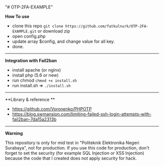 "# OTP-2FA-EXAMPLE" 

**How To use**
- clone this repo `git clone https://github.com/fatkulnurk/OTP-2FA-EXAMPLE.git` or download zip
- open config.php
- update array $config, and change value for all key.
- done. 
---

**Integration with Fail2ban**
- install apache (or nginx)
- install php (5.6 or new)
- run chmod  `chmod +x install.sh`
- run install.sh => `./install.sh`


---

**Library & reference **
- https://github.com/Voronenko/PHPOTP
- https://blog.swmansion.com/limiting-failed-ssh-login-attempts-with-fail2ban-7da15a2313b
---

**Warning**

This repository is only for mid test in "Politeknik Elektronika Negeri Surabaya", not for production.
If you use this code for production, don't forget to set the security (for example SQL Injection or XSS Injection) because the code that I created does not apply security for hack.